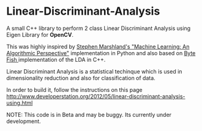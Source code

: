 Linear-Discriminant-Analysis
============================

A small C++ library to perform 2 class Linear Discriminant Analysis using Eigen Library for <b>OpenCV</b>.

This was highly inspired by <a href="http://www-ist.massey.ac.nz/smarsland/MLBook.html">Stephen Marshland's "Machine Learning: An Algorithmic Perspective"</a>
implementation in Python and also based on <a href="http://www.bytefish.de/">Byte Fish </a> implementation of the LDA in C++.

Linear Discriminant Analysis is a statistical techinque which is used in dimensionality reduction and also for classification of data.

In order to build it, follow the instructions on this page http://www.developerstation.org/2012/05/linear-discriminant-analysis-using.html

NOTE:
This code is in Beta and may be buggy. Its currently under development.